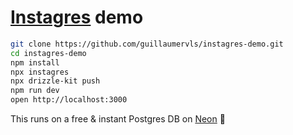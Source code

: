 # [Instagres](https://www.instagres.com/) demo

```sh
git clone https://github.com/guillaumervls/instagres-demo.git
cd instagres-demo
npm install
npx instagres
npx drizzle-kit push
npm run dev
open http://localhost:3000
```

This runs on a free & instant Postgres DB on [Neon](https://neon.tech) 🤯
